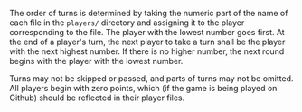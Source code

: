 The order of turns is determined by taking the numeric part of the name of each
file in the `players/` directory and assigning it to the player corresponding to
the file. The player with the lowest number goes first. At the end of a player's
turn, the next player to take a turn shall be the player with the next highest
number. If there is no higher number, the next round begins with the player with
the lowest number.

Turns may not be skipped or passed, and parts of turns may not be omitted. All
players begin with zero points, which (if the game is being played on Github) should be reflected in their player files.